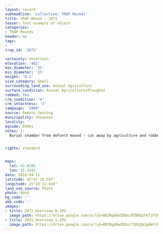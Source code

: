 ```yaml
---
layout: record
subheadline: 'Collection: TRAP Mounds'
title: TRAP Mound - 2072
teaser: Test example of object
categories:
- TRAP Mounds
header: no
tags:
- ''
trap_id: '2072'

certainty: Uncertain
elevation: '462'
max_diameter: '25'
min_diameter: '15'
height: '0.2'
size_category: Small
surrounding_land_use: Annual Agriculture
surface_condition: Annual Agriculture|Ploughed
robbed: Yes
crm_condition: '4'
crm_intactness: '3'
campaign: '2009'
source: Remote Sensing
municipality: Sheynovo
locality: ''
bgcode: DS001
notes: |-
  Burial chamber from defunct mound - cut away by agriculture and robbed / or part of the house ?.


rights: standard


maps:
  lat: 42.6285
  lon: 25.2442
date: 2018-04-11
latitude: 42°41'10.587"
longitude: 25°20'12.816"
land_use_source: Photo
photo: Good
bg_code: ''
akb_code: ''
images:
- title: 2072_Overview_N.JPG
  image_path: https://drive.google.com/uc?id=0B3Rg88wZDQscRTBRQzhKTjFSNHM
- title: 2072_Overview_S.JPG
  image_path: https://drive.google.com/uc?id=0B3Rg88wZDQscT1RzQmJpNkFYOGc
---
```

